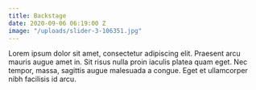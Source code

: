 ```yaml
---
title: Backstage
date: 2020-09-06 06:19:00 Z
image: "/uploads/slider-3-106351.jpg"
---
```


Lorem ipsum dolor sit amet, consectetur adipiscing elit. Praesent arcu mauris augue amet in. Sit risus nulla proin iaculis platea quam eget. Nec tempor, massa, sagittis augue malesuada a congue. Eget et ullamcorper nibh facilisis id arcu.
